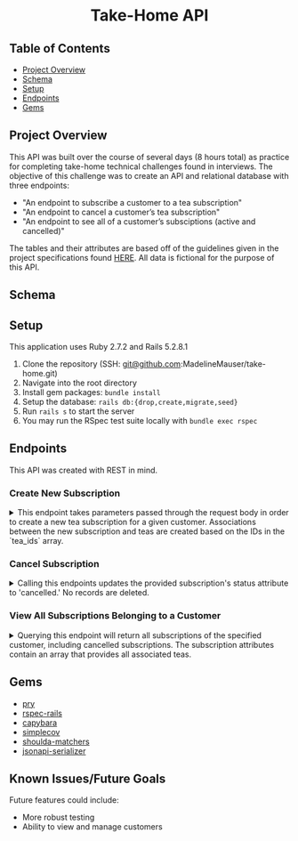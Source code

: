 <div align="center">
  <h1>Take-Home API</h1>
</div>

## Table of Contents
- [Project Overview](#project-overview)
- [Schema](#schema)
- [Setup](#setup)
- [Endpoints](#endpoints)
- [Gems](#gems)


## Project Overview
This API was built over the course of several days (8 hours total) as practice for completing take-home technical challenges found in interviews. The objective of this challenge was to create an API and relational database with three endpoints:

- "An endpoint to subscribe a customer to a tea subscription"
- "An endpoint to cancel a customer’s tea subscription"
- "An endpoint to see all of a customer’s subsciptions (active and cancelled)"

The tables and their attributes are based off of the guidelines given in the project specifications found [HERE](https://mod4.turing.edu/projects/take_home/take_home_be). All data is fictional for the purpose of this API.

## Schema



## Setup
This application uses Ruby 2.7.2 and Rails 5.2.8.1

1. Clone the repository (SSH: git@github.com:MadelineMauser/take-home.git)
2. Navigate into the root directory
3. Install gem packages: `bundle install`
4. Setup the database: `rails db:{drop,create,migrate,seed}`
6. Run `rails s` to start the server
7. You may run the RSpec test suite locally with `bundle exec rspec`

## Endpoints
This API was created with REST in mind.

### Create New Subscription
<details close>
<summary>This endpoint takes parameters passed through the request body in order to create a new tea subscription for a given customer. Associations between the new subscription and teas are created based on the IDs in the `tea_ids` array.</summary>
<br>
Request: ```POST '/api/v1/customers/{customer_id}/subscriptions'```
<br>
Request Body:
<br>

```json
{ 
  "subscription": {
    "title": "Chai Two",
    "price": "20",
    "frequency": "3"
  },
  "tea_ids": ["1", "2"]
}
```
  
JSON Response Example: 
``` json
  {
    "data": {
        "id": "5",
        "type": "subscription",
        "attributes": {
            "title": "Chai Two",
            "price": 20,
            "status": "active",
            "frequency": 3,
            "customer_id": 1,
            "teas": [
                {
                    "id": 1,
                    "title": "Spicy Chai",
                    "description": "Extra spicy with cinnamon.",
                    "temperature": 212,
                    "brew_time": 4,
                    "created_at": "2023-03-06T19:40:39.962Z",
                    "updated_at": "2023-03-06T19:40:39.962Z"
                },
                {
                    "id": 2,
                    "title": "Uncommon Chai",
                    "description": "Uses a secret blend of spices.",
                    "temperature": 200,
                    "brew_time": 3,
                    "created_at": "2023-03-06T19:40:39.966Z",
                    "updated_at": "2023-03-06T19:40:39.966Z"
                }
            ],
            "created_at": "2023-03-06T20:44:41.687Z",
            "updated_at": "2023-03-06T20:44:41.687Z"
        }
    }
}
```
</details>

### Cancel Subscription
<details close>
<summary>Calling this endpoints updates the provided subscription's status attribute to 'cancelled.' No records are deleted.</summary>
<br>

Request: ```PATCH 'api/v1/subscriptions/{subscription_id}/cancel'```
<br>

JSON Response on Success: 
```json 
{
    "message": "Subscription cancelled"
}
```
</details>

### View All Subscriptions Belonging to a Customer
<details close>

<summary>Querying this endpoint will return all subscriptions of the specified customer, including cancelled subscriptions. The subscription attributes contain an array that provides all associated teas.</summary>
<br>
Request: ```GET 'api/v1/customers/{customer_id}/subscriptions'```
<br>

JSON Response Example: 
```json 
  {
    "data": [
        {
            "id": "1",
            "type": "subscription",
            "attributes": {
                "title": "Chai Delight",
                "price": 20,
                "status": "active",
                "frequency": 3,
                "customer_id": 1,
                "teas": [
                    {
                        "id": 1,
                        "title": "Spicy Chai",
                        "description": "Extra spicy with cinnamon.",
                        "temperature": 212,
                        "brew_time": 4,
                        "created_at": "2023-03-06T19:40:39.962Z",
                        "updated_at": "2023-03-06T19:40:39.962Z"
                    },
                    {
                        "id": 2,
                        "title": "Uncommon Chai",
                        "description": "Uses a secret blend of spices.",
                        "temperature": 200,
                        "brew_time": 3,
                        "created_at": "2023-03-06T19:40:39.966Z",
                        "updated_at": "2023-03-06T19:40:39.966Z"
                    }
                ],
                "created_at": "2023-03-06T19:40:39.986Z",
                "updated_at": "2023-03-06T19:40:39.986Z"
            }
        },
        {
            "id": "2",
            "type": "subscription",
            "attributes": {
                "title": "Dawn Risers",
                "price": 20,
                "status": "cancelled",
                "frequency": 3,
                "customer_id": 1,
                "teas": [
                    {
                        "id": 3,
                        "title": "Morning Black",
                        "description": "Black tea with high caffeine.",
                        "temperature": 212,
                        "brew_time": 4,
                        "created_at": "2023-03-06T19:40:39.968Z",
                        "updated_at": "2023-03-06T19:40:39.968Z"
                    },
                    {
                        "id": 4,
                        "title": "English Breakfast",
                        "description": "Classic breakfast tea.",
                        "temperature": 200,
                        "brew_time": 3,
                        "created_at": "2023-03-06T19:40:39.969Z",
                        "updated_at": "2023-03-06T19:40:39.969Z"
                    }
                ],
                "created_at": "2023-03-06T19:40:40.000Z",
                "updated_at": "2023-03-06T19:40:40.000Z"
            }
        }
    ]
}
```
</details>

## Gems
- [pry](https://github.com/pry/pry)
- [rspec-rails](https://github.com/rspec/rspec-rails)
- [capybara](https://github.com/teamcapybara/capybara)
- [simplecov](https://github.com/simplecov-ruby/simplecov)
- [shoulda-matchers](https://github.com/thoughtbot/shoulda-matchers)
- [jsonapi-serializer](https://github.com/jsonapi-serializer/jsonapi-serializer)

## Known Issues/Future Goals
Future features could include:
- More robust testing
- Ability to view and manage customers



